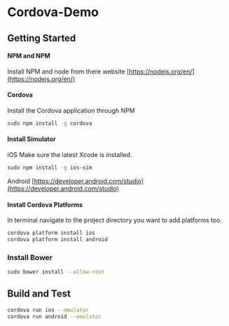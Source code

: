 # Cordova-Demo

## Getting Started 

#### NPM and NPM
Install NPM and node from there website
[https://nodejs.org/en/](https://nodejs.org/en/)


#### Cordova
Install the Cordova application through NPM

```sh
sudo npm install -g cordova
```


#### Install Simulator
iOS
Make sure the latest Xcode is installed.

```sh
sudo npm install -g ios-sim
```

Android
[https://developer.android.com/studio](https://developer.android.com/studio)

#### Install Cordova Platforms

In terminal navigate to the project directory you want to add platforms too.

```sh
cordova platform install ios
cordova platform install android
```

### Install Bower
```sh
sudo bower install --allow-root
```


## Build and Test

```sh
cordova run ios --emulator
cordova run android --emulator
```


